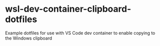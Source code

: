 # wsl-dev-container-clipboard-dotfiles
Example dotfiles for use with VS Code dev container to enable copying to the Windows clipboard
